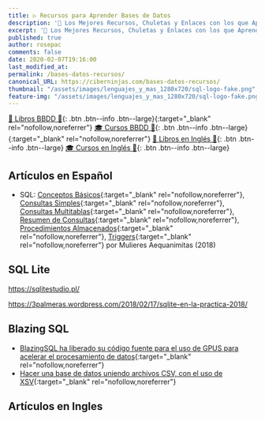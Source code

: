 ```yaml
---
title: ▷ Recursos para Aprender Bases de Datos
description: '📁 Los Mejores Recursos, Chuletas y Enlaces con los que Aprender a Manejar Bases de Datos'
excerpt: '📁 Los Mejores Recursos, Chuletas y Enlaces con los que Aprender a Manejar Bases de Datos'
published: true
author: rosepac
comments: false
date: 2020-02-07T19:16:00
last_modified_at: 
permalink: /bases-datos-recursos/
canonical_URL: https://ciberninjas.com/bases-datos-recursos/
thumbnail: "/assets/images/lenguajes_y_mas_1280x720/sql-logo-fake.png"
feature-img: "/assets/images/lenguajes_y_mas_1280x720/sql-logo-fake.png"
---
```


[📕 Libros BBDD 📂](https://kutt.it/bases-datos-libros){: .btn .btn--info .btn--large}{:target="_blank" rel="nofollow,noreferrer"}
 [🎓 Cursos BBDD 📂](https://kutt.it/bases-datos-cursos){: .btn .btn--info .btn--large}{:target="_blank" rel="nofollow,noreferrer"}  [📕 Libros en Inglés 📂](/biblioteca-de-programacion-y-tecnologia-ingles/#base-de-datos){: .btn .btn--info .btn--large} [🎓 Cursos en Inglés 📂](/cursos-tecnologia-ingles/#-bases-de-datos){: .btn .btn--info .btn--large}

## Artículos en Español

* SQL: [Conceptos Básicos](https://mulieres.com.mx/2018/03/01/sql-basico-conceptos-basicos/){:target="_blank" rel="nofollow,noreferrer"}, [Consultas Simples](https://mulieres.com.mx/2018/03/28/sql-basico-consultas-simples/){:target="_blank" rel="nofollow,noreferrer"}, [Consultas Multitablas](https://mulieres.com.mx/2018/04/30/sql-basico-consultas-multitablas/){:target="_blank" rel="nofollow,noreferrer"}, [Resumen de Consultas](https://mulieres.com.mx/2018/05/31/sql-basico-consultas-resumen/){:target="_blank" rel="nofollow,noreferrer"}, [Procedimientos Almacenados](https://mulieres.com.mx/2018/09/03/curso-sql-procedimientos-almacenados/){:target="_blank" rel="nofollow,noreferrer"}, [Triggers](https://mulieres.com.mx/2018/09/24/curso-sql-triggers/){:target="_blank" rel="nofollow,noreferrer"} por Mulieres Aequanimitas (2018)

## SQL Lite

https://sqlitestudio.pl/

https://3palmeras.wordpress.com/2018/02/17/sqlite-en-la-practica-2018/

## Blazing SQL

- [BlazingSQL ha liberado su código fuente para el uso de GPUS para acelerar el procesamiento de datos](https://blog.desdelinux.net/blazingsql-ha-liberado-su-codigo-fuente-para-el-uso-de-gpus-para-acelerar-el-procesamiento-de-datos){:target="_blank" rel="nofollow,noreferrer"}
- [Hacer una base de datos uniendo archivos CSV, con el uso de XSV](https://www.johndcook.com/blog/2019/12/31/sql-join-csv-files/){:target="_blank" rel="nofollow,noreferrer"}

## Artículos en Ingles
